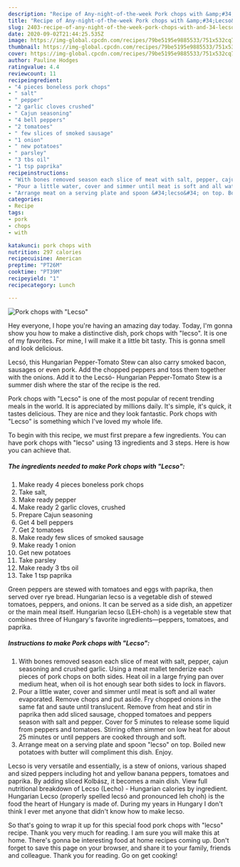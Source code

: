 ```yaml
---
description: "Recipe of Any-night-of-the-week Pork chops with &amp;#34;Lecso&amp;#34;"
title: "Recipe of Any-night-of-the-week Pork chops with &amp;#34;Lecso&amp;#34;"
slug: 2403-recipe-of-any-night-of-the-week-pork-chops-with-and-34-lecso-and-34
date: 2020-09-02T21:44:25.535Z
image: https://img-global.cpcdn.com/recipes/79be5195e9885533/751x532cq70/pork-chops-with-lecso-recipe-main-photo.jpg
thumbnail: https://img-global.cpcdn.com/recipes/79be5195e9885533/751x532cq70/pork-chops-with-lecso-recipe-main-photo.jpg
cover: https://img-global.cpcdn.com/recipes/79be5195e9885533/751x532cq70/pork-chops-with-lecso-recipe-main-photo.jpg
author: Pauline Hodges
ratingvalue: 4.4
reviewcount: 11
recipeingredient:
- "4 pieces boneless pork chops"
- " salt"
- " pepper"
- "2 garlic cloves crushed"
- " Cajun seasoning"
- "4 bell peppers"
- "2 tomatoes"
- " few slices of smoked sausage"
- "1 onion"
- " new potatoes"
- " parsley"
- "3 tbs oil"
- "1 tsp paprika"
recipeinstructions:
- "With bones removed season each slice of meat with salt, pepper, cajun seasoning and crushed garlic. Using a meat mallet tenderize each pieces of pork chops on both sides. Heat oil in a large frying pan over medium heat, when oil is hot enough sear both sides to lock in flavors."
- "Pour a little water, cover and simmer until meat is soft and all water evaporated. Remove chops and put aside. Fry chopped onions in the same fat and saute until translucent. Remove from heat and stir in paprika then add sliced sausage, chopped tomatoes and peppers season with salt and pepper. Cover for 5 minutes to release some liquid from peppers and tomatoes. Stirring often simmer on low heat for about 25 minutes or until peppers are cooked through and soft."
- "Arrange meat on a serving plate and spoon &#34;lecso&#34; on top. Boiled new potatoes with butter will compliment this dish. Enjoy."
categories:
- Recipe
tags:
- pork
- chops
- with

katakunci: pork chops with 
nutrition: 297 calories
recipecuisine: American
preptime: "PT26M"
cooktime: "PT39M"
recipeyield: "1"
recipecategory: Lunch

---
```



![Pork chops with &#34;Lecso&#34;](https://img-global.cpcdn.com/recipes/79be5195e9885533/751x532cq70/pork-chops-with-lecso-recipe-main-photo.jpg)

Hey everyone, I hope you're having an amazing day today. Today, I'm gonna show you how to make a distinctive dish, pork chops with &#34;lecso&#34;. It is one of my favorites. For mine, I will make it a little bit tasty. This is gonna smell and look delicious.

Lecsó, this Hungarian Pepper-Tomato Stew can also carry smoked bacon, sausages or even pork. Add the chopped peppers and toss them together with the onions. Add it to the Lecsó- Hungarian Pepper-Tomato Stew is a summer dish where the star of the recipe is the red.

Pork chops with &#34;Lecso&#34; is one of the most popular of recent trending meals in the world. It is appreciated by millions daily. It's simple, it's quick, it tastes delicious. They are nice and they look fantastic. Pork chops with &#34;Lecso&#34; is something which I've loved my whole life.


To begin with this recipe, we must first prepare a few ingredients. You can have pork chops with &#34;lecso&#34; using 13 ingredients and 3 steps. Here is how you can achieve that.

<!--inarticleads1-->

##### The ingredients needed to make Pork chops with &#34;Lecso&#34;:

1. Make ready 4 pieces boneless pork chops
1. Take  salt,
1. Make ready  pepper
1. Make ready 2 garlic cloves, crushed
1. Prepare  Cajun seasoning
1. Get 4 bell peppers
1. Get 2 tomatoes
1. Make ready  few slices of smoked sausage
1. Make ready 1 onion
1. Get  new potatoes
1. Take  parsley
1. Make ready 3 tbs oil
1. Take 1 tsp paprika


Green peppers are stewed with tomatoes and eggs with paprika, then served over rye bread. Hungarian lecso is a vegetable dish of stewed tomatoes, peppers, and onions. It can be served as a side dish, an appetizer or the main meal itself. Hungarian lecso (LEH-choh) is a vegetable stew that combines three of Hungary&#39;s favorite ingredients—peppers, tomatoes, and paprika. 

<!--inarticleads2-->

##### Instructions to make Pork chops with &#34;Lecso&#34;:

1. With bones removed season each slice of meat with salt, pepper, cajun seasoning and crushed garlic. Using a meat mallet tenderize each pieces of pork chops on both sides. Heat oil in a large frying pan over medium heat, when oil is hot enough sear both sides to lock in flavors.
1. Pour a little water, cover and simmer until meat is soft and all water evaporated. Remove chops and put aside. Fry chopped onions in the same fat and saute until translucent. Remove from heat and stir in paprika then add sliced sausage, chopped tomatoes and peppers season with salt and pepper. Cover for 5 minutes to release some liquid from peppers and tomatoes. Stirring often simmer on low heat for about 25 minutes or until peppers are cooked through and soft.
1. Arrange meat on a serving plate and spoon &#34;lecso&#34; on top. Boiled new potatoes with butter will compliment this dish. Enjoy.


Lecso is very versatile and essentially, is a stew of onions, various shaped and sized peppers including hot and yellow banana peppers, tomatoes and paprika. By adding sliced Kolbász, it becomes a main dish. View full nutritional breakdown of Lecso (Lecho) - Hungarian calories by ingredient. Hungarian Lecso (properly spelled lecsó and pronounced leh choh) is the food the heart of Hungary is made of. During my years in Hungary I don&#39;t think I ever met anyone that didn&#39;t know how to make lecso. 

So that's going to wrap it up for this special food pork chops with &#34;lecso&#34; recipe. Thank you very much for reading. I am sure you will make this at home. There's gonna be interesting food at home recipes coming up. Don't forget to save this page on your browser, and share it to your family, friends and colleague. Thank you for reading. Go on get cooking!
